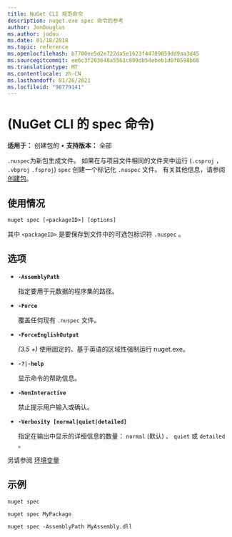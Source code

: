 ```yaml
---
title: NuGet CLI 规范命令
description: nuget.exe spec 命令的参考
author: JonDouglas
ms.author: jodou
ms.date: 01/18/2018
ms.topic: reference
ms.openlocfilehash: b7780ee5d2e722da5e1623f44709059dd9aa3d45
ms.sourcegitcommit: ee6c3f203648a5561c809db54ebeb1d0f0598b68
ms.translationtype: MT
ms.contentlocale: zh-CN
ms.lasthandoff: 01/26/2021
ms.locfileid: "98779141"
---
```

# <a name="spec-command-nuget-cli"></a> (NuGet CLI 的 spec 命令) 

**适用于：** 创建包的 &bullet; **支持版本：** 全部

`.nuspec`为新包生成文件。 如果在与项目文件相同的文件夹中运行 (`.csproj` ， `.vbproj` `.fsproj`) `spec` 创建一个标记化 `.nuspec` 文件。 有关其他信息，请参阅 [创建包](../../create-packages/creating-a-package.md)。

## <a name="usage"></a>使用情况

```cli
nuget spec [<packageID>] [options]
```

其中 `<packageID>` 是要保存到文件中的可选包标识符 `.nuspec` 。

## <a name="options"></a>选项

- **`-AssemblyPath`**

  指定要用于元数据的程序集的路径。

- **`-Force`**

  覆盖任何现有 `.nuspec` 文件。


- **`-ForceEnglishOutput`**

  *(3.5 +)* 使用固定的、基于英语的区域性强制运行 nuget.exe。

- **`-?|-help`**

  显示命令的帮助信息。

- **`-NonInteractive`**

  禁止提示用户输入或确认。

- **`-Verbosity [normal|quiet|detailed]`**

  指定在输出中显示的详细信息的数量： `normal` (默认) 、 `quiet` 或 `detailed` 。

另请参阅 [环境变量](cli-ref-environment-variables.md)

## <a name="examples"></a>示例

```cli
nuget spec

nuget spec MyPackage

nuget spec -AssemblyPath MyAssembly.dll
```
